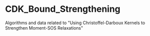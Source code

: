 # CDK_Bound_Strengthening
Algorithms and data related to "Using Christoffel-Darboux Kernels to Strengthen Moment-SOS Relaxations"
